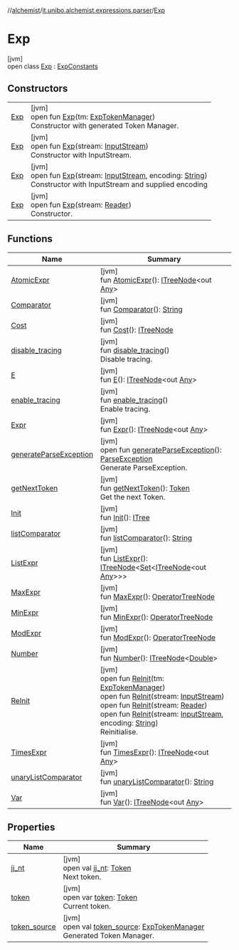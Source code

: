 //[alchemist](../../../index.md)/[it.unibo.alchemist.expressions.parser](../index.md)/[Exp](index.md)

# Exp

[jvm]\
open class [Exp](index.md) : [ExpConstants](../-exp-constants/index.md)

## Constructors

| | |
|---|---|
| [Exp](-exp.md) | [jvm]<br>open fun [Exp](-exp.md)(tm: [ExpTokenManager](../-exp-token-manager/index.md))<br>Constructor with generated Token Manager. |
| [Exp](-exp.md) | [jvm]<br>open fun [Exp](-exp.md)(stream: [InputStream](https://docs.oracle.com/javase/8/docs/api/java/io/InputStream.html))<br>Constructor with InputStream. |
| [Exp](-exp.md) | [jvm]<br>open fun [Exp](-exp.md)(stream: [InputStream](https://docs.oracle.com/javase/8/docs/api/java/io/InputStream.html), encoding: [String](https://docs.oracle.com/javase/8/docs/api/java/lang/String.html))<br>Constructor with InputStream and supplied encoding |
| [Exp](-exp.md) | [jvm]<br>open fun [Exp](-exp.md)(stream: [Reader](https://docs.oracle.com/javase/8/docs/api/java/io/Reader.html))<br>Constructor. |

## Functions

| Name | Summary |
|---|---|
| [AtomicExpr](-atomic-expr.md) | [jvm]<br>fun [AtomicExpr](-atomic-expr.md)(): [ITreeNode](../../it.unibo.alchemist.expressions.interfaces/-i-tree-node/index.md)<out [Any](https://kotlinlang.org/api/latest/jvm/stdlib/kotlin/-any/index.html)> |
| [Comparator](-comparator.md) | [jvm]<br>fun [Comparator](-comparator.md)(): [String](https://docs.oracle.com/javase/8/docs/api/java/lang/String.html) |
| [Cost](-cost.md) | [jvm]<br>fun [Cost](-cost.md)(): [ITreeNode](../../it.unibo.alchemist.expressions.interfaces/-i-tree-node/index.md)<HashString> |
| [disable_tracing](disable_tracing.md) | [jvm]<br>fun [disable_tracing](disable_tracing.md)()<br>Disable tracing. |
| [E](-e.md) | [jvm]<br>fun [E](-e.md)(): [ITreeNode](../../it.unibo.alchemist.expressions.interfaces/-i-tree-node/index.md)<out [Any](https://kotlinlang.org/api/latest/jvm/stdlib/kotlin/-any/index.html)> |
| [enable_tracing](enable_tracing.md) | [jvm]<br>fun [enable_tracing](enable_tracing.md)()<br>Enable tracing. |
| [Expr](-expr.md) | [jvm]<br>fun [Expr](-expr.md)(): [ITreeNode](../../it.unibo.alchemist.expressions.interfaces/-i-tree-node/index.md)<out [Any](https://kotlinlang.org/api/latest/jvm/stdlib/kotlin/-any/index.html)> |
| [generateParseException](generate-parse-exception.md) | [jvm]<br>open fun [generateParseException](generate-parse-exception.md)(): [ParseException](../-parse-exception/index.md)<br>Generate ParseException. |
| [getNextToken](get-next-token.md) | [jvm]<br>fun [getNextToken](get-next-token.md)(): [Token](../-token/index.md)<br>Get the next Token. |
| [Init](-init.md) | [jvm]<br>fun [Init](-init.md)(): [ITree](../../it.unibo.alchemist.expressions.interfaces/-i-tree/index.md) |
| [listComparator](list-comparator.md) | [jvm]<br>fun [listComparator](list-comparator.md)(): [String](https://docs.oracle.com/javase/8/docs/api/java/lang/String.html) |
| [ListExpr](-list-expr.md) | [jvm]<br>fun [ListExpr](-list-expr.md)(): [ITreeNode](../../it.unibo.alchemist.expressions.interfaces/-i-tree-node/index.md)<[Set](https://docs.oracle.com/javase/8/docs/api/java/util/Set.html)<[ITreeNode](../../it.unibo.alchemist.expressions.interfaces/-i-tree-node/index.md)<out [Any](https://kotlinlang.org/api/latest/jvm/stdlib/kotlin/-any/index.html)>>> |
| [MaxExpr](-max-expr.md) | [jvm]<br>fun [MaxExpr](-max-expr.md)(): [OperatorTreeNode](../../it.unibo.alchemist.expressions.implementations/-operator-tree-node/index.md) |
| [MinExpr](-min-expr.md) | [jvm]<br>fun [MinExpr](-min-expr.md)(): [OperatorTreeNode](../../it.unibo.alchemist.expressions.implementations/-operator-tree-node/index.md) |
| [ModExpr](-mod-expr.md) | [jvm]<br>fun [ModExpr](-mod-expr.md)(): [OperatorTreeNode](../../it.unibo.alchemist.expressions.implementations/-operator-tree-node/index.md) |
| [Number](-number.md) | [jvm]<br>fun [Number](-number.md)(): [ITreeNode](../../it.unibo.alchemist.expressions.interfaces/-i-tree-node/index.md)<[Double](https://docs.oracle.com/javase/8/docs/api/java/lang/Double.html)> |
| [ReInit](-re-init.md) | [jvm]<br>open fun [ReInit](-re-init.md)(tm: [ExpTokenManager](../-exp-token-manager/index.md))<br>open fun [ReInit](-re-init.md)(stream: [InputStream](https://docs.oracle.com/javase/8/docs/api/java/io/InputStream.html))<br>open fun [ReInit](-re-init.md)(stream: [Reader](https://docs.oracle.com/javase/8/docs/api/java/io/Reader.html))<br>open fun [ReInit](-re-init.md)(stream: [InputStream](https://docs.oracle.com/javase/8/docs/api/java/io/InputStream.html), encoding: [String](https://docs.oracle.com/javase/8/docs/api/java/lang/String.html))<br>Reinitialise. |
| [TimesExpr](-times-expr.md) | [jvm]<br>fun [TimesExpr](-times-expr.md)(): [ITreeNode](../../it.unibo.alchemist.expressions.interfaces/-i-tree-node/index.md)<out [Any](https://kotlinlang.org/api/latest/jvm/stdlib/kotlin/-any/index.html)> |
| [unaryListComparator](unary-list-comparator.md) | [jvm]<br>fun [unaryListComparator](unary-list-comparator.md)(): [String](https://docs.oracle.com/javase/8/docs/api/java/lang/String.html) |
| [Var](-var.md) | [jvm]<br>fun [Var](-var.md)(): [ITreeNode](../../it.unibo.alchemist.expressions.interfaces/-i-tree-node/index.md)<out [Any](https://kotlinlang.org/api/latest/jvm/stdlib/kotlin/-any/index.html)> |

## Properties

| Name | Summary |
|---|---|
| [jj_nt](jj_nt.md) | [jvm]<br>open val [jj_nt](jj_nt.md): [Token](../-token/index.md)<br>Next token. |
| [token](token.md) | [jvm]<br>open var [token](token.md): [Token](../-token/index.md)<br>Current token. |
| [token_source](token_source.md) | [jvm]<br>open val [token_source](token_source.md): [ExpTokenManager](../-exp-token-manager/index.md)<br>Generated Token Manager. |
